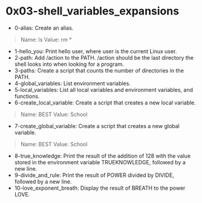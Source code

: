 # 0x03-shell_variables_expansions
* 0-alias: Create an alias.
> Name: ls 
> Value: rm *
* 1-hello_you: Print hello user, where user is the current Linux user.
* 2-path: Add /action to the PATH. /action should be the last directory the shell looks into when looking for a program.
* 3-paths: Create a script that counts the number of directories in the PATH.
* 4-global_variables: List environment variables.
* 5-local_variables: List all local variables and environment variables, and functions.
* 6-create_local_variable: Create a script that creates a new local variable.
> Name: BEST
> Value: School
* 7-create_global_variable: Create a script that creates a new global variable.
> Name: BEST
> Value: School
* 8-true_knowledge: Print the result of the addition of 128 with the value stored in the environment variable TRUEKNOWLEDGE, followed by a new line.
* 9-divide_and_rule: Print the result of POWER divided by DIVIDE, followed by a new line.
* 10-love_exponent_breath: Display the result of BREATH to the power LOVE.